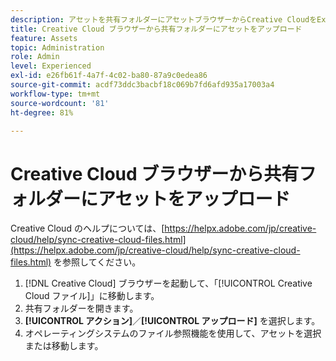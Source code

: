 ```yaml
---
description: アセットを共有フォルダーにアセットブラウザーからCreative CloudをExperience Cloudにアップロードします。
title: Creative Cloud ブラウザーから共有フォルダーにアセットをアップロード
feature: Assets
topic: Administration
role: Admin
level: Experienced
exl-id: e26fb61f-4a7f-4c02-ba80-87a9c0edea86
source-git-commit: acdf73ddc3bacbf18c069b7fd6afd935a17003a4
workflow-type: tm+mt
source-wordcount: '81'
ht-degree: 81%

---
```


# Creative Cloud ブラウザーから共有フォルダーにアセットをアップロード

Creative Cloud のヘルプについては、[https://helpx.adobe.com/jp/creative-cloud/help/sync-creative-cloud-files.html](https://helpx.adobe.com/jp/creative-cloud/help/sync-creative-cloud-files.html) を参照してください。

1. [!DNL Creative Cloud] ブラウザーを起動して、「[!UICONTROL Creative Cloud ファイル]」に移動します。
1. 共有フォルダーを開きます。
1. **[!UICONTROL アクション]**／**[!UICONTROL アップロード]** を選択します。
1. オペレーティングシステムのファイル参照機能を使用して、アセットを選択または移動します。
